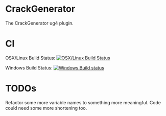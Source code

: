 # CrackGenerator
The CrackGenerator ug4 plugin.

# CI
OSX/Linux Build Status: [![OSX/Linux Build Status](https://travis-ci.org/NeuroBox3D/plugin_CrackGenerator.svg?branch=master)](https://travis-ci.org/NeuroBox3D/plugin_CrackGenerator)

Windows Build Status: [![Windows Build status](https://ci.appveyor.com/api/projects/status/2muj01c6jq7qge37?svg=true)](https://ci.appveyor.com/project/stephanmg/app-crackgenerator)

# TODOs
Refactor some more variable names to something more meaningful.
Code could need some more shortening too.
